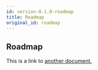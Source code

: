 ```yaml
---
id: version-0.1.0-roadmap
title: Roadmap
original_id: roadmap
---
```


## Roadmap
This is a link to [another document.](intro_concept/intro/mission.md)  
